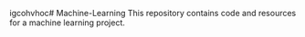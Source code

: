 igcohvhoc# Machine-Learning
This repository contains code and resources for a machine learning project.
